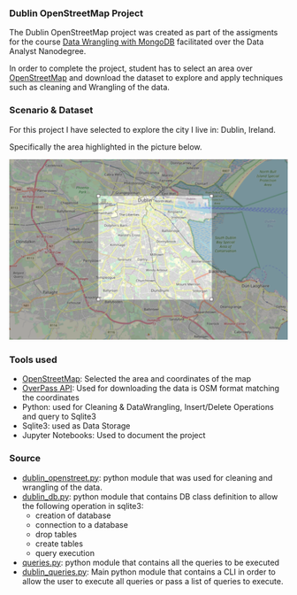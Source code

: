 ### Dublin OpenStreetMap Project

The Dublin OpenStreetMap project was created as part of the assigments for the course [Data Wrangling with MongoDB](https://classroom.udacity.com/courses/ud032) facilitated over the Data Analyst Nanodegree.

In order to complete the project, student has to select an area over [OpenStreetMap](https://www.openstreetmap.org) and download the dataset to explore and apply techniques such as cleaning and Wrangling of the data.
### Scenario & Dataset

For this project I have selected to explore the city I live in: Dublin, Ireland.

Specifically the area highlighted in the picture below.

![Dublin Map](DublinMap.png)

### Tools used
- [OpenStreetMap](https://www.openstreetmap.org): Selected the area and coordinates of the map
- [OverPass API](https://overpass-api.de/): Used for downloading the data is OSM format matching the coordinates
- Python: used for Cleaning & DataWrangling, Insert/Delete Operations and query to Sqlite3
- Sqlite3: used as Data Storage
- Jupyter Notebooks: Used to document the project

### Source

- [dublin_openstreet.py](./dublin_openstreet.py): python module that was used for cleaning and wrangling of the data.
- [dublin_db.py](./dublin_db.py): python module that contains DB class definition to allow the following operation in sqlite3:
    - creation of database
    - connection to a database
    - drop tables
    - create tables
    - query execution
- [queries.py](./queries.py): python module that contains all the queries to be executed
- [dublin_queries.py](./dublin_queries.py): Main python module that contains a CLI in order to allow the user to execute all queries or pass a list of queries to execute.
